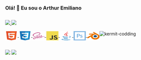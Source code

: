 ### Olá! 👋 Eu sou o Arthur Emiliano

##

<div>
  <a href="https://github.com/ArthurEmiliano">
  <img height="180em" src="https://github-readme-stats.vercel.app/api?username=ArthurEmiliano&show_icons=true&theme=radical&include_all_commits=true&count_private=true"/>
  <img height="180em" src="https://github-readme-stats.vercel.app/api/top-langs/?username=ArthurEmiliano&layout=compact&langs_count=16&theme=radical"/>
</div>

<div style="display: inline_block"><br>
    <img align="center" alt="Arthur-HTML" height="30" width="40" src="https://raw.githubusercontent.com/devicons/devicon/master/icons/html5/html5-original.svg">
    <img align="center" alt="Arthur-CSS" height="30" width="40" src="https://raw.githubusercontent.com/devicons/devicon/master/icons/css3/css3-original.svg">
    <img align="center" alt="Arthur-SASS" height="30" width="40" src="https://raw.githubusercontent.com/devicons/devicon/master/icons/sass/sass-original.svg">
    <img align="center" alt="Arthur-JS" height="30" width="40" src="https://raw.githubusercontent.com/devicons/devicon/master/icons/javascript/javascript-original.svg">
    <img align="center" alt="Arthur-JAVA" height="30" width="40" src="https://raw.githubusercontent.com/devicons/devicon/master/icons/java/java-original.svg">
    <img align="center" alt="Arthur-PHOTOSHOP" height="30" width="40" src="https://raw.githubusercontent.com/devicons/devicon/1119b9f84c0290e0f0b38982099a2bd027a48bf1/icons/photoshop/photoshop-line.svg">
    <img align="center" alt="Arthur-BLENDER" height="30" width="40" src="https://raw.githubusercontent.com/devicons/devicon/master/icons/blender/blender-original.svg">
    <img width="200px" align="right" src="https://thumbs.gfycat.com/MajorDampBobwhite-max-1mb.gif" alt="kermit-codding">
</div>

##

<div>
    <a href="www.linkedin.com/in/arthur-emiliano"><img src="https://img.shields.io/badge/LinkedIn-0077B5?style=for-the-badge&logo=linkedin&logoColor=white"></a>
    <a href="mailto:arthur.emiliano14@gmail.com"><img src="https://img.shields.io/badge/Gmail-D14836?style=for-the-badge&logo=gmail&logoColor=white"></a>
</div>
<!--
**ArthurEmiliano/ArthurEmiliano** is a ✨ _special_ ✨ repository because its `README.md` (this file) appears on your GitHub profile.

Here are some ideas to get you started:

- 🔭 I’m currently working on ...
- 🌱 I’m currently learning ...
- 👯 I’m looking to collaborate on ...
- 🤔 I’m looking for help with ...
- 💬 Ask me about ...
- 📫 How to reach me: ...
- 😄 Pronouns: ...
- ⚡ Fun fact: ...
-->
